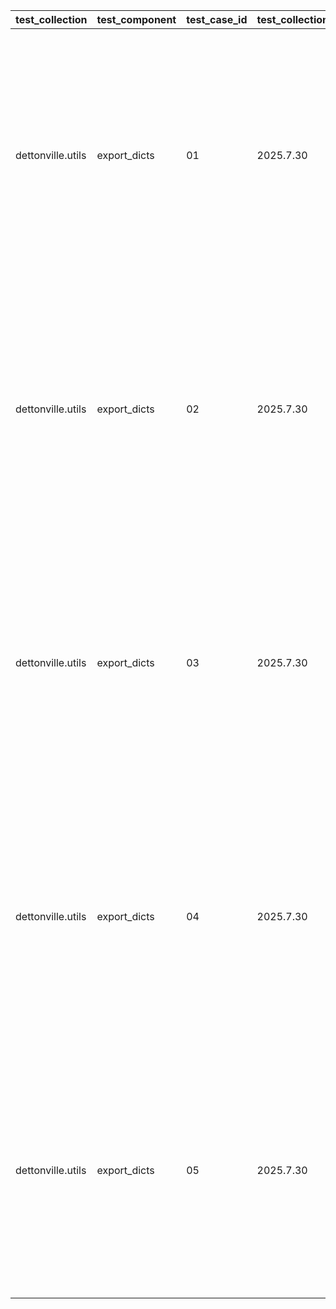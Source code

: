 | test_collection | test_component | test_case_id | test_collection_version | test_description | test_job_link | test_component_git_branch | test_component_git_commit_hash | test_failed | test_date | assertions | test_details_link |
| --- | --- | --- | --- | --- | --- | --- | --- | --- | --- | --- | --- |
| dettonville.utils | export_dicts | 01 | 2025.7.30 | CSV test | [test job link](https://jenkins.admin.dettonville.int/job/INFRA/job/repo-test-automation/job/ansible-utils/job/run-module-tests/job/main/108/) | main | 0e213b5 | False | 2025-08-02T14:42:21Z | {'validate_changed': {'failed': False, 'msg': 'All assertions passed'}, 'validate_failed': {'failed': False, 'msg': 'All assertions passed'}, 'validate_message': {'failed': False, 'msg': 'All assertions passed'}, 'validate_results': {'failed': False, 'msg': 'All assertions passed'}} | [test details](./test_01/test-results.detailed.yml) |
| dettonville.utils | export_dicts | 02 | 2025.7.30 | CSV test - empty key value | [test job link](https://jenkins.admin.dettonville.int/job/INFRA/job/repo-test-automation/job/ansible-utils/job/run-module-tests/job/main/108/) | main | 0e213b5 | False | 2025-08-02T14:42:21Z | {'validate_changed': {'failed': False, 'msg': 'All assertions passed'}, 'validate_failed': {'failed': False, 'msg': 'All assertions passed'}, 'validate_message': {'failed': False, 'msg': 'All assertions passed'}, 'validate_results': {'failed': False, 'msg': 'All assertions passed'}} | [test details](./test_02/test-results.detailed.yml) |
| dettonville.utils | export_dicts | 03 | 2025.7.30 | CSV test - encoded string values | [test job link](https://jenkins.admin.dettonville.int/job/INFRA/job/repo-test-automation/job/ansible-utils/job/run-module-tests/job/main/108/) | main | 0e213b5 | False | 2025-08-02T14:42:21Z | {'validate_changed': {'failed': False, 'msg': 'All assertions passed'}, 'validate_failed': {'failed': False, 'msg': 'All assertions passed'}, 'validate_message': {'failed': False, 'msg': 'All assertions passed'}, 'validate_results': {'failed': False, 'msg': 'All assertions passed'}} | [test details](./test_03/test-results.detailed.yml) |
| dettonville.utils | export_dicts | 04 | 2025.7.30 | CSV test - export with specified columns | [test job link](https://jenkins.admin.dettonville.int/job/INFRA/job/repo-test-automation/job/ansible-utils/job/run-module-tests/job/main/108/) | main | 0e213b5 | False | 2025-08-02T14:42:21Z | {'validate_changed': {'failed': False, 'msg': 'All assertions passed'}, 'validate_failed': {'failed': False, 'msg': 'All assertions passed'}, 'validate_message': {'failed': False, 'msg': 'All assertions passed'}, 'validate_results': {'failed': False, 'msg': 'All assertions passed'}} | [test details](./test_04/test-results.detailed.yml) |
| dettonville.utils | export_dicts | 05 | 2025.7.30 | markdown test | [test job link](https://jenkins.admin.dettonville.int/job/INFRA/job/repo-test-automation/job/ansible-utils/job/run-module-tests/job/main/108/) | main | 0e213b5 | False | 2025-08-02T14:42:21Z | {'validate_changed': {'failed': False, 'msg': 'All assertions passed'}, 'validate_failed': {'failed': False, 'msg': 'All assertions passed'}, 'validate_message': {'failed': False, 'msg': 'All assertions passed'}, 'validate_results': {'failed': False, 'msg': 'All assertions passed'}} | [test details](./test_05/test-results.detailed.yml) |

